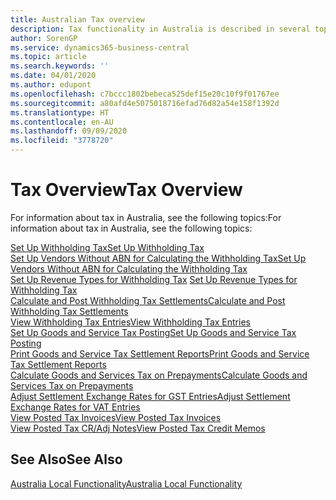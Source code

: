 ```yaml
---
title: Australian Tax overview
description: Tax functionality in Australia is described in several topics.
author: SorenGP
ms.service: dynamics365-business-central
ms.topic: article
ms.search.keywords: ''
ms.date: 04/01/2020
ms.author: edupont
ms.openlocfilehash: c7bccc1802bebeca525def15e20c10f9f01767ee
ms.sourcegitcommit: a80afd4e5075018716efad76d82a54e158f1392d
ms.translationtype: HT
ms.contentlocale: en-AU
ms.lasthandoff: 09/09/2020
ms.locfileid: "3778720"
---
```

# <a name="tax-overview"></a><span data-ttu-id="ea643-103">Tax Overview</span><span class="sxs-lookup"><span data-stu-id="ea643-103">Tax Overview</span></span>

<span data-ttu-id="ea643-104">For information about tax in Australia, see the following topics:</span><span class="sxs-lookup"><span data-stu-id="ea643-104">For information about tax in Australia, see the following topics:</span></span>  

[<span data-ttu-id="ea643-105">Set Up Withholding Tax</span><span class="sxs-lookup"><span data-stu-id="ea643-105">Set Up Withholding Tax</span></span>](how-to-set-up-withholding-tax.md)  
[<span data-ttu-id="ea643-106">Set Up Vendors Without ABN for Calculating the Withholding Tax</span><span class="sxs-lookup"><span data-stu-id="ea643-106">Set Up Vendors Without ABN for Calculating the Withholding Tax</span></span>](how-to-set-up-vendors-without-abn-for-calculating-the-withholding-tax.md)  
<span data-ttu-id="ea643-107">[Set Up Revenue Types for Withholding Tax](how-to-set-up-revenue-types-for-withholding-tax.md)  </span><span class="sxs-lookup"><span data-stu-id="ea643-107">[Set Up Revenue Types for Withholding Tax](how-to-set-up-revenue-types-for-withholding-tax.md)  </span></span>  
[<span data-ttu-id="ea643-108">Calculate and Post Withholding Tax Settlements</span><span class="sxs-lookup"><span data-stu-id="ea643-108">Calculate and Post Withholding Tax Settlements</span></span>](how-to-calculate-and-post-withholding-tax-settlements.md)  
[<span data-ttu-id="ea643-109">View Withholding Tax Entries</span><span class="sxs-lookup"><span data-stu-id="ea643-109">View Withholding Tax Entries</span></span>](how-to-view-withholding-tax-entries.md)  
[<span data-ttu-id="ea643-110">Set Up Goods and Service Tax Posting</span><span class="sxs-lookup"><span data-stu-id="ea643-110">Set Up Goods and Service Tax Posting</span></span>](how-to-set-up-goods-and-service-tax-posting.md)  
[<span data-ttu-id="ea643-111">Print Goods and Service Tax Settlement Reports</span><span class="sxs-lookup"><span data-stu-id="ea643-111">Print Goods and Service Tax Settlement Reports</span></span>](how-to-print-goods-and-service-tax-settlement-reports.md)  
[<span data-ttu-id="ea643-112">Calculate Goods and Services Tax on Prepayments</span><span class="sxs-lookup"><span data-stu-id="ea643-112">Calculate Goods and Services Tax on Prepayments</span></span>](how-to-calculate-goods-and-services-tax-on-prepayments.md)  
[<span data-ttu-id="ea643-113">Adjust Settlement Exchange Rates for GST Entries</span><span class="sxs-lookup"><span data-stu-id="ea643-113">Adjust Settlement Exchange Rates for VAT Entries</span></span>](how-to-adjust-settlement-exchange-rates-for-vat-entries.md)  
[<span data-ttu-id="ea643-114">View Posted Tax Invoices</span><span class="sxs-lookup"><span data-stu-id="ea643-114">View Posted Tax Invoices</span></span>](how-to-view-posted-tax-invoices.md)  
[<span data-ttu-id="ea643-115">View Posted Tax CR/Adj Notes</span><span class="sxs-lookup"><span data-stu-id="ea643-115">View Posted Tax Credit Memos</span></span>](how-to-view-posted-tax-credit-memos.md)

## <a name="see-also"></a><span data-ttu-id="ea643-116">See Also</span><span class="sxs-lookup"><span data-stu-id="ea643-116">See Also</span></span>

[<span data-ttu-id="ea643-117">Australia Local Functionality</span><span class="sxs-lookup"><span data-stu-id="ea643-117">Australia Local Functionality</span></span>](australia-local-functionality.md)  
